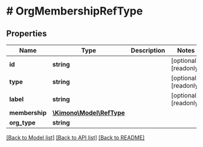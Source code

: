 # # OrgMembershipRefType

## Properties

Name | Type | Description | Notes
------------ | ------------- | ------------- | -------------
**id** | **string** |  | [optional] [readonly]
**type** | **string** |  | [optional] [readonly]
**label** | **string** |  | [optional] [readonly]
**membership** | [**\Kimono\Model\RefType**](RefType.md) |  |
**org_type** | **string** |  |

[[Back to Model list]](../../README.md#models) [[Back to API list]](../../README.md#endpoints) [[Back to README]](../../README.md)
